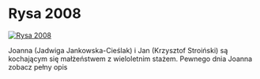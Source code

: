 Rysa 2008 
=============
[![Rysa 2008 ](http://vidos.pl/images/player.gif)](http://vidos.pl/rysa-2008)

 Joanna (Jadwiga Jankowska-Cieślak) i Jan (Krzysztof Stroiński) są kochającym się małżeństwem z wieloletnim stażem. Pewnego dnia Joanna zobacz pełny opis
